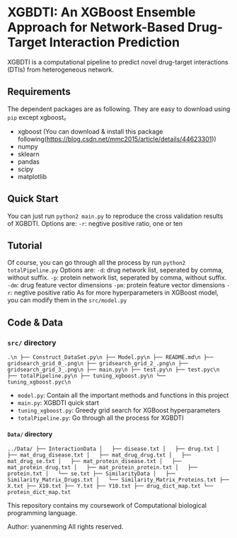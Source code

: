 # XGBDTI: An XGBoost Ensemble Approach for Network-Based Drug-Target Interaction Prediction
XGBDTI is a computational pipeline to predict novel drug-target interactions (DTIs) from heterogeneous network.

## Requirements
The dependent packages are as following. They are easy to download using `pip` except xgboost。
* xgboost (You can download & install this package following(https://blog.csdn.net/mmc2015/article/details/44623301))
* numpy 
* sklearn 
* pandas
* scipy
* matplotlib

## Quick Start
You can just run <code>python2 main.py</code> to reproduce the cross validation results of XGBDTI. Options are:
`-r`: negtive positive ratio, one or ten

## Tutorial
Of course, you can go through all the process by run <code>python2 totalPipeline.py</code> Options are:
`-d`: drug network list, seperated by comma, without suffix.
`-p`: protein network list, seperated by comma, without suffix.
`-dm`: drug feature vector dimensions
`-pm`: protein feature vector dimensions
`-r`: negtive positive ratio
As for more hyperparameters in XGBoost model, you can modify them in the `src/model.py`

## Code & Data
### `src/` directory
`.\n
├── Construct_DataSet.py\n
├── Model.py\n
├── README.md\n
├── gridsearch_grid_0_.png\n
├── gridsearch_grid_2_.png\n
├── gridsearch_grid_3_.png\n
├── main.py\n
├── test.py\n
├── test.pyc\n
├── totalPipeline.py\n
├── tuning_xgboost.py\n
└── tuning_xgboost.pyc\n`
- `model.py`: Contain all the important methods and functions in this project
- `main.py`: XGBDTI quick start
- `tuning_xgboost.py`: Greedy grid search for XGBoost hyperparameters
- `totalPipeline.py`: Go through all the process for XGBDTI

#### `Data/` directory
`../Data/
├── InteractionData
│   ├── disease.txt
│   ├── drug.txt
│   ├── mat_drug_disease.txt
│   ├── mat_drug_drug.txt
│   ├── mat_drug_se.txt
│   ├── mat_protein_disease.txt
│   ├── mat_protein_drug.txt
│   ├── mat_protein_protein.txt
│   ├── protein.txt
│   └── se.txt
├── SimilarityData
│   ├── Similarity_Matrix_Drugs.txt
│   └── Similarity_Matrix_Proteins.txt
├── X.txt
├── X10.txt
├── Y.txt
├── Y10.txt
├── drug_dict_map.txt
└── protein_dict_map.txt`


This repository contains my coursework of Computational biological programming language.

Author: yuanenming
All rights reserved.


